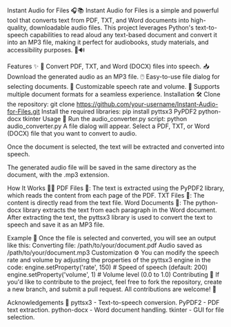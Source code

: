 
Instant Audio for Files 🎧📚
Instant Audio for Files is a simple and powerful tool that converts text from PDF, TXT, and Word documents into high-quality, downloadable audio files. This project leverages Python's text-to-speech capabilities to read aloud any text-based document and convert it into an MP3 file, making it perfect for audiobooks, study materials, and accessibility purposes. 📖🔊

Features ✨
🔄 Convert PDF, TXT, and Word (DOCX) files into speech.
📥 Download the generated audio as an MP3 file.
🖱️ Easy-to-use file dialog for selecting documents.
🎤 Customizable speech rate and volume.
📄 Supports multiple document formats for a seamless experience.
Installation 🛠️
Clone the repository:
git clone https://github.com/your-username/Instant-Audio-for-Files.git
Install the required libraries:
pip install pyttsx3 PyPDF2 python-docx tkinter
Usage 🚀
Run the audio_converter.py script:
python audio_converter.py
A file dialog will appear. Select a PDF, TXT, or Word (DOCX) file that you want to convert to audio.

Once the document is selected, the text will be extracted and converted into speech.

The generated audio file will be saved in the same directory as the document, with the .mp3 extension.

How It Works 🧑‍💻
PDF Files 📑: The text is extracted using the PyPDF2 library, which reads the content from each page of the PDF.
TXT Files 📝: The content is directly read from the text file.
Word Documents 📄: The python-docx library extracts the text from each paragraph in the Word document.
After extracting the text, the pyttsx3 library is used to convert the text to speech and save it as an MP3 file.

Example 🎥
Once the file is selected and converted, you will see an output like this:
Converting file: /path/to/your/document.pdf
Audio saved as /path/to/your/document.mp3
Customization ⚙️
You can modify the speech rate and volume by adjusting the properties of the pyttsx3 engine in the code:
engine.setProperty('rate', 150)  # Speed of speech (default: 200)
engine.setProperty('volume', 1)  # Volume level (0.0 to 1.0)
Contributing 🤝
If you'd like to contribute to the project, feel free to fork the repository, create a new branch, and submit a pull request. All contributions are welcome! 🚀

Acknowledgements 🙏
pyttsx3 - Text-to-speech conversion.
PyPDF2 - PDF text extraction.
python-docx - Word document handling.
tkinter - GUI for file selection.

